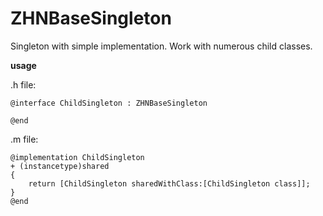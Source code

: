 # ZHNBaseSingleton
Singleton with simple implementation. 
Work with numerous child classes.

**usage**

.h file:
```objc
@interface ChildSingleton : ZHNBaseSingleton

@end
```

.m file:
```objc
@implementation ChildSingleton
+ (instancetype)shared
{
    return [ChildSingleton sharedWithClass:[ChildSingleton class]];
}
@end
```
